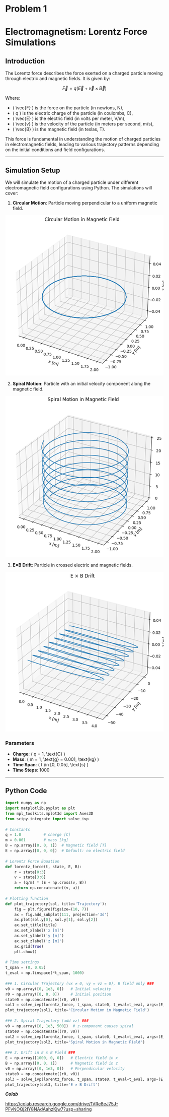 # Problem 1
#  Electromagnetism: Lorentz Force Simulations

##  Introduction

The Lorentz force describes the force exerted on a charged particle moving through electric and magnetic fields. It is given by:

$$
\vec{F} = q (\vec{E} + \vec{v} \times \vec{B})
$$

Where:
- \( \vec{F} \) is the force on the particle (in newtons, N),
- \( q \) is the electric charge of the particle (in coulombs, C),
- \( \vec{E} \) is the electric field (in volts per meter, V/m),
- \( \vec{v} \) is the velocity of the particle (in meters per second, m/s),
- \( \vec{B} \) is the magnetic field (in teslas, T).

This force is fundamental in understanding the motion of charged particles in electromagnetic fields, leading to various trajectory patterns depending on the initial conditions and field configurations.

---

##  Simulation Setup

We will simulate the motion of a charged particle under different electromagnetic field configurations using Python. The simulations will cover:

1. **Circular Motion**: Particle moving perpendicular to a uniform magnetic field.

![alt text](image.png)

2. **Spiral Motion**: Particle with an initial velocity component along the magnetic field.

![alt text](image-1.png)

3. **E×B Drift**: Particle in crossed electric and magnetic fields.

![alt text](image-2.png)

### Parameters

- **Charge**: \( q = 1\, \text{C} \)
- **Mass**: \( m = 1\, \text{g} = 0.001\, \text{kg} \)
- **Time Span**: \( t \in [0, 0.05]\, \text{s} \)
- **Time Steps**: 1000

---

##  Python Code

```python
import numpy as np
import matplotlib.pyplot as plt
from mpl_toolkits.mplot3d import Axes3D
from scipy.integrate import solve_ivp

# Constants
q = 1.0          # charge [C]
m = 0.001        # mass [kg]
B = np.array([0, 0, 1])  # Magnetic field [T]
E = np.array([0, 0, 0])  # Default: no electric field

# Lorentz Force Equation
def lorentz_force(t, state, E, B):
    r = state[0:3]
    v = state[3:6]
    a = (q/m) * (E + np.cross(v, B))
    return np.concatenate((v, a))

# Plotting function
def plot_trajectory(sol, title='Trajectory'):
    fig = plt.figure(figsize=(10, 7))
    ax = fig.add_subplot(111, projection='3d')
    ax.plot(sol.y[0], sol.y[1], sol.y[2])
    ax.set_title(title)
    ax.set_xlabel('x [m]')
    ax.set_ylabel('y [m]')
    ax.set_zlabel('z [m]')
    ax.grid(True)
    plt.show()

# Time settings
t_span = (0, 0.05)
t_eval = np.linspace(*t_span, 1000)

### 1. Circular Trajectory (vx ≠ 0, vy = vz = 0), B field only ###
v0 = np.array([0, 1e3, 0])   # Initial velocity
r0 = np.array([0, 0, 0])     # Initial position
state0 = np.concatenate((r0, v0))
sol1 = solve_ivp(lorentz_force, t_span, state0, t_eval=t_eval, args=(E, B))
plot_trajectory(sol1, title='Circular Motion in Magnetic Field')

### 2. Spiral Trajectory (add vz) ###
v0 = np.array([0, 1e3, 500])  # z-component causes spiral
state0 = np.concatenate((r0, v0))
sol2 = solve_ivp(lorentz_force, t_span, state0, t_eval=t_eval, args=(E, B))
plot_trajectory(sol2, title='Spiral Motion in Magnetic Field')

### 3. Drift in E x B Field ###
E = np.array([1000, 0, 0])   # Electric field in x
B = np.array([0, 0, 1])      # Magnetic field in z
v0 = np.array([0, 1e3, 0])   # Perpendicular velocity
state0 = np.concatenate((r0, v0))
sol3 = solve_ivp(lorentz_force, t_span, state0, t_eval=t_eval, args=(E, B))
plot_trajectory(sol3, title='E × B Drift')
```

***Colab***

https://colab.research.google.com/drive/1VRe8eJ75J-PFvNOQj2IY8NAdAahzKjw7?usp=sharing